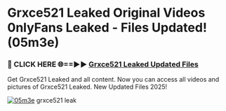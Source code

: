 # Grxce521 Leaked Original Videos 0nlyFans Leaked - Files Updated! (05m3e)

<h3>🔴 CLICK HERE 🌐==►► <a href="https://tinyurl.com/x26r9saj" rel="nofollow">Grxce521 Leaked Updated Files</a></h3>

Get Grxce521 Leaked and all content. Now you can access all videos and pictures of Grxce521 Leaked. New Updated Files 2025!

[![05m3e](https://i.imgur.com/LkgZPqh.gif)](https://tinyurl.com/x26r9saj)
grxce521 leak